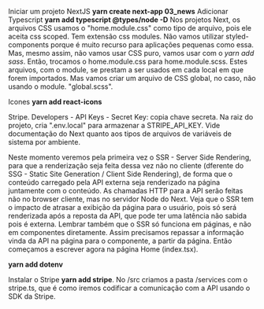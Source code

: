 Iniciar um projeto NextJS
**yarn create next-app 03_news**
Adicionar Typescript
**yarn add typescript @types/node -D**
Nos projetos Next, os arquivos CSS usamos o "home.module.css" como tipo de arquivo, pois ele aceita css scoped. Tem extensão css modules. Não vamos utilizar styled-components porque é muito recurso para aplicações pequenas como essa.
Mas, mesmo assim, não vamos usar CSS puro, vamos usar com o *yarn add sass*.
Então, trocamos o home.module.css para home.module.scss. Estes arquivos, com o module, se prestam a ser usados em cada local em que forem importados.
Mas vamos criar um arquivo de CSS global, no caso, não usando o module. "global.scss".

Icones
**yarn add react-icons**

Stripe.
Developers - API Keys - Secret Key: copia chave secreta. Na raiz do projeto, cria ".env.local" para armazenar a STRIPE_API_KEY. Vide documentação do Next quanto aos tipos de arquivos de variáveis de sistema por ambiente.

Neste momento veremos pela primeira vez o SSR - Server Side Rendering, para que a renderização seja feita dessa vez não no cliente (dferente do SSG - Static Site Generation / Client Side Rendering), de forma que o conteúdo carregado pela API externa seja renderizado na página juntamente com o conteúdo. As chamadas HTTP para a API serão feitas não no browser cliente, mas no servidor Node do Next.
Veja que o SSR tem o impacto de atrasar a exibição da página para o usuário, pois só será renderizada após a reposta da API, que pode ter uma latência não sabida pois é externa.
Lembrar também que o SSR só funciona em páginas, e não em componentes diretamente. Assim precisamos repassar a informação vinda da API na página para o componente, a partir da página.
Então começamos a escrever agora na página Home (index.tsx).

**yarn add dotenv**

Instalar o Stripe **yarn add stripe**. No /src criamos a pasta /services com o stripe.ts, que é como iremos codificar a comunicação com a API usando o SDK da Stripe.













